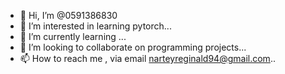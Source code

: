 - 👋 Hi, I’m @0591386830
- 👀 I’m interested in learning pytorch...
- 🌱 I’m currently learning ...
- 💞️ I’m looking to collaborate on programming projects...
- 📫 How to reach me , via email narteyreginald94@gmail.com..

<!---
0591386830/0591386830 is a ✨ special ✨ repository because its `README.md` (this file) appears on your GitHub profile.
You can click the Preview link to take a look at your changes.
--->
